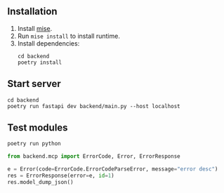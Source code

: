 ## Installation

1. Install [mise](https://mise.jdx.dev/getting-started.html).
1. Run `mise install` to install runtime.
1. Install dependencies:
    ```
    cd backend
    poetry install
    ```

## Start server

```
cd backend
poetry run fastapi dev backend/main.py --host localhost
```

## Test modules

```python
poetry run python
```

```python
from backend.mcp import ErrorCode, Error, ErrorResponse

e = Error(code=ErrorCode.ErrorCodeParseError, message="error desc")
res = ErrorResponse(error=e, id=1)
res.model_dump_json()
```

